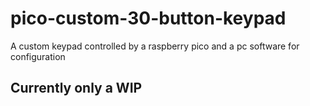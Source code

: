 # pico-custom-30-button-keypad
A custom keypad controlled by a raspberry pico and a pc software for configuration

## Currently only a WIP
